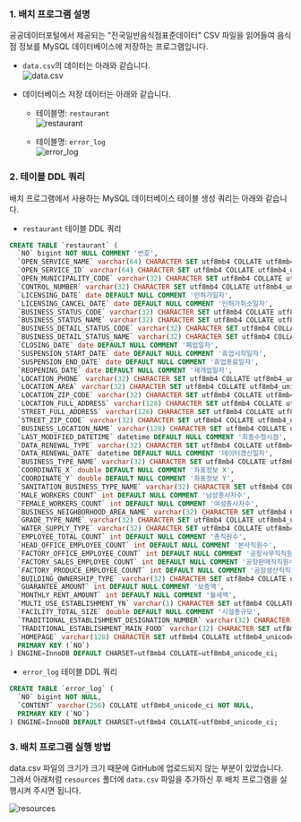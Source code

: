 ### 1. 배치 프로그램 설명

공공데이터포털에서 제공되는 "전국일반음식점표준데이터" CSV 파일을 읽어들여 음식점 정보를 MySQL 데이터베이스에 저장하는 프로그램입니다.

- `data.csv`의 데이터는 아래와 같습니다.   
![data.csv](https://github-production-user-asset-6210df.s3.amazonaws.com/152579397/360378162-b54f50f3-3647-446f-987d-efafaf13a8ff.png?X-Amz-Algorithm=AWS4-HMAC-SHA256&X-Amz-Credential=AKIAVCODYLSA53PQK4ZA%2F20240822%2Fus-east-1%2Fs3%2Faws4_request&X-Amz-Date=20240822T104840Z&X-Amz-Expires=300&X-Amz-Signature=87c6f3616b570529dcb4606e1e7a58bb9f100db4795716aa6ddce8c2289e97c4&X-Amz-SignedHeaders=host&actor_id=152579397&key_id=0&repo_id=843668168)

- 데이터베이스 저장 데이터는 아래와 같습니다.
  - 테이블명: `restaurant`   
  ![restaurant](https://github-production-user-asset-6210df.s3.amazonaws.com/152579397/360378173-d24ef990-1013-492d-bd15-5e85fc737655.png?X-Amz-Algorithm=AWS4-HMAC-SHA256&X-Amz-Credential=AKIAVCODYLSA53PQK4ZA%2F20240822%2Fus-east-1%2Fs3%2Faws4_request&X-Amz-Date=20240822T105126Z&X-Amz-Expires=300&X-Amz-Signature=cc125aef2107914cbd0b9ae0c26b5e0578ab35b1c7e9e6dbae820bba7bd971b4&X-Amz-SignedHeaders=host&actor_id=152579397&key_id=0&repo_id=843668168)
  
  - 테이블명: `error_log`   
  ![error_log](https://github-production-user-asset-6210df.s3.amazonaws.com/152579397/360378171-be985232-8a0c-4b47-a52d-84c6c3fd7abb.png?X-Amz-Algorithm=AWS4-HMAC-SHA256&X-Amz-Credential=AKIAVCODYLSA53PQK4ZA%2F20240822%2Fus-east-1%2Fs3%2Faws4_request&X-Amz-Date=20240822T105144Z&X-Amz-Expires=300&X-Amz-Signature=f3f8ce1699a75a87d4b2c29bf50455cb1f3633faba0e20f32b71f3967d3d96ab&X-Amz-SignedHeaders=host&actor_id=152579397&key_id=0&repo_id=843668168)


### 2. 테이블 DDL 쿼리

배치 프로그램에서 사용하는 MySQL 데이터베이스 테이블 생성 쿼리는 아래와 같습니다.

- `restaurant` 테이블 DDL 쿼리
```sql
CREATE TABLE `restaurant` (
  `NO` bigint NOT NULL COMMENT '번호',
  `OPEN_SERVICE_NAME` varchar(64) CHARACTER SET utf8mb4 COLLATE utf8mb4_unicode_ci DEFAULT NULL COMMENT '개방서비스명',
  `OPEN_SERVICE_ID` varchar(64) CHARACTER SET utf8mb4 COLLATE utf8mb4_unicode_ci DEFAULT NULL COMMENT '개방서비스아이디',
  `OPEN_MUNICIPALITY_CODE` varchar(32) CHARACTER SET utf8mb4 COLLATE utf8mb4_unicode_ci DEFAULT NULL COMMENT '개방자치단체코드',
  `CONTROL_NUMBER` varchar(32) CHARACTER SET utf8mb4 COLLATE utf8mb4_unicode_ci DEFAULT NULL COMMENT '관리번호',
  `LICENSING_DATE` date DEFAULT NULL COMMENT '인허가일자',
  `LICENSING_CANCEL_DATE` date DEFAULT NULL COMMENT '인허가취소일자',
  `BUSINESS_STATUS_CODE` varchar(32) CHARACTER SET utf8mb4 COLLATE utf8mb4_unicode_ci DEFAULT NULL COMMENT '영업상태구분',
  `BUSINESS_STATUS_NAME` varchar(32) CHARACTER SET utf8mb4 COLLATE utf8mb4_unicode_ci DEFAULT NULL COMMENT '영업상태명',
  `BUSINESS_DETAIL_STATUS_CODE` varchar(32) CHARACTER SET utf8mb4 COLLATE utf8mb4_unicode_ci DEFAULT NULL COMMENT '상세영업상태코드',
  `BUSINESS_DETAIL_STATUS_NAME` varchar(32) CHARACTER SET utf8mb4 COLLATE utf8mb4_unicode_ci DEFAULT NULL COMMENT '상세영업상태명',
  `CLOSING_DATE` date DEFAULT NULL COMMENT '폐업일자',
  `SUSPENSION_START_DATE` date DEFAULT NULL COMMENT '휴업시작일자',
  `SUSPENSION_END_DATE` date DEFAULT NULL COMMENT '휴업종료일자',
  `REOPENING_DATE` date DEFAULT NULL COMMENT '재개업일자',
  `LOCATION_PHONE` varchar(32) CHARACTER SET utf8mb4 COLLATE utf8mb4_unicode_ci DEFAULT NULL COMMENT '소재지전화',
  `LOCATION_AREA` varchar(32) CHARACTER SET utf8mb4 COLLATE utf8mb4_unicode_ci DEFAULT NULL COMMENT '소재지면적',
  `LOCATION_ZIP_CODE` varchar(32) CHARACTER SET utf8mb4 COLLATE utf8mb4_unicode_ci DEFAULT NULL COMMENT '소재지우편번호',
  `LOCATION_FULL_ADDRESS` varchar(128) CHARACTER SET utf8mb4 COLLATE utf8mb4_unicode_ci DEFAULT NULL COMMENT '소재지전체주소',
  `STREET_FULL_ADDRESS` varchar(128) CHARACTER SET utf8mb4 COLLATE utf8mb4_unicode_ci DEFAULT NULL COMMENT '도로명전체주소',
  `STREET_ZIP_CODE` varchar(32) CHARACTER SET utf8mb4 COLLATE utf8mb4_unicode_ci DEFAULT NULL COMMENT '도로명우편번호',
  `BUSINESS_LOCATION_NAME` varchar(128) CHARACTER SET utf8mb4 COLLATE utf8mb4_unicode_ci DEFAULT NULL COMMENT '사업장명',
  `LAST_MODIFIED_DATETIME` datetime DEFAULT NULL COMMENT '최종수정시점',
  `DATA_RENEWAL_TYPE` varchar(32) CHARACTER SET utf8mb4 COLLATE utf8mb4_unicode_ci DEFAULT NULL COMMENT '데이터갱신구분',
  `DATA_RENEWAL_DATE` datetime DEFAULT NULL COMMENT '데이터갱신일자',
  `BUSINESS_TYPE_NAME` varchar(32) CHARACTER SET utf8mb4 COLLATE utf8mb4_unicode_ci DEFAULT NULL COMMENT '업태구분명',
  `COORDINATE_X` double DEFAULT NULL COMMENT '좌표정보 X',
  `COORDINATE_Y` double DEFAULT NULL COMMENT '좌표정보 Y',
  `SANITATION_BUSINESS_TYPE_NAME` varchar(32) CHARACTER SET utf8mb4 COLLATE utf8mb4_unicode_ci DEFAULT NULL COMMENT '위생업태명',
  `MALE_WORKERS_COUNT` int DEFAULT NULL COMMENT '남성종사자수',
  `FEMALE_WORKERS_COUNT` int DEFAULT NULL COMMENT '여성종사자수',
  `BUSINESS_NEIGHBORHOOD_AREA_NAME` varchar(32) CHARACTER SET utf8mb4 COLLATE utf8mb4_unicode_ci DEFAULT NULL COMMENT '영업장주변구분명',
  `GRADE_TYPE_NAME` varchar(32) CHARACTER SET utf8mb4 COLLATE utf8mb4_unicode_ci DEFAULT NULL COMMENT '등급구분명',
  `WATER_SUPPLY_TYPE` varchar(32) CHARACTER SET utf8mb4 COLLATE utf8mb4_unicode_ci DEFAULT NULL COMMENT '급수시설구분명',
  `EMPLOYEE_TOTAL_COUNT` int DEFAULT NULL COMMENT '총직원수',
  `HEAD_OFFICE_EMPLOYEE_COUNT` int DEFAULT NULL COMMENT '본사직원수',
  `FACTORY_OFFICE_EMPLOYEE_COUNT` int DEFAULT NULL COMMENT '공장사무직직원수',
  `FACTORY_SALES_EMPLOYEE_COUNT` int DEFAULT NULL COMMENT '공장판매직직원수',
  `FACTORY_PRODUCE_EMPLOYEE_COUNT` int DEFAULT NULL COMMENT '공장생산직직원수',
  `BUILDING_OWNERSHIP_TYPE` varchar(32) CHARACTER SET utf8mb4 COLLATE utf8mb4_unicode_ci DEFAULT NULL COMMENT '건물소유구분명',
  `GUARANTEE_AMOUNT` int DEFAULT NULL COMMENT '보증액',
  `MONTHLY_RENT_AMOUNT` int DEFAULT NULL COMMENT '월세액',
  `MULTI_USE_ESTABLISHMENT_YN` varchar(1) CHARACTER SET utf8mb4 COLLATE utf8mb4_unicode_ci DEFAULT NULL COMMENT '다중이용업소여부',
  `FACILITY_TOTAL_SIZE` double DEFAULT NULL COMMENT '시설총규모',
  `TRADITIONAL_ESTABLISHMENT_DESIGNATION_NUMBER` varchar(32) CHARACTER SET utf8mb4 COLLATE utf8mb4_unicode_ci DEFAULT NULL COMMENT '전통업소지정번호',
  `TRADITIONAL_ESTABLISHMENT_MAIN_FOOD` varchar(32) CHARACTER SET utf8mb4 COLLATE utf8mb4_unicode_ci DEFAULT NULL COMMENT '전통업소주된음식',
  `HOMEPAGE` varchar(128) CHARACTER SET utf8mb4 COLLATE utf8mb4_unicode_ci DEFAULT NULL COMMENT '홈페이지',
  PRIMARY KEY (`NO`)
) ENGINE=InnoDB DEFAULT CHARSET=utf8mb4 COLLATE=utf8mb4_unicode_ci;
```

- `error_log` 테이블 DDL 쿼리
```sql
CREATE TABLE `error_log` (
  `NO` bigint NOT NULL,
  `CONTENT` varchar(256) COLLATE utf8mb4_unicode_ci NOT NULL,
  PRIMARY KEY (`NO`)
) ENGINE=InnoDB DEFAULT CHARSET=utf8mb4 COLLATE=utf8mb4_unicode_ci;
```

### 3. 배치 프로그램 실행 방법

data.csv 파일의 크기가 크기 때문에 GitHub에 업로드되지 않는 부분이 있었습니다.
그래서 아래처럼 `resources` 폴더에 `data.csv` 파일을 추가하신 후 배치 프로그램을 실행시켜 주시면 됩니다.

![resources](https://private-user-images.githubusercontent.com/152579397/360402774-baab4b46-d420-4aae-80a5-7d63775dfd1f.png?jwt=eyJhbGciOiJIUzI1NiIsInR5cCI6IkpXVCJ9.eyJpc3MiOiJnaXRodWIuY29tIiwiYXVkIjoicmF3LmdpdGh1YnVzZXJjb250ZW50LmNvbSIsImtleSI6ImtleTUiLCJleHAiOjE3MjQzMjQ2MzIsIm5iZiI6MTcyNDMyNDMzMiwicGF0aCI6Ii8xNTI1NzkzOTcvMzYwNDAyNzc0LWJhYWI0YjQ2LWQ0MjAtNGFhZS04MGE1LTdkNjM3NzVkZmQxZi5wbmc_WC1BbXotQWxnb3JpdGhtPUFXUzQtSE1BQy1TSEEyNTYmWC1BbXotQ3JlZGVudGlhbD1BS0lBVkNPRFlMU0E1M1BRSzRaQSUyRjIwMjQwODIyJTJGdXMtZWFzdC0xJTJGczMlMkZhd3M0X3JlcXVlc3QmWC1BbXotRGF0ZT0yMDI0MDgyMlQxMDU4NTJaJlgtQW16LUV4cGlyZXM9MzAwJlgtQW16LVNpZ25hdHVyZT01ZDEwMmM2OTE3NmE1ZWQzZWEzNDFkMTBjMzdlMGNlNWVhMWEyYzE1ZTM4YjNjNzc1YjMxMmQyMjY3NTE5ZTEyJlgtQW16LVNpZ25lZEhlYWRlcnM9aG9zdCZhY3Rvcl9pZD0wJmtleV9pZD0wJnJlcG9faWQ9MCJ9.ulzf580nXnlYj79J8mW5B-gl3UPmaOpM_vg4gXX1hsk)
